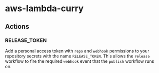 # aws-lambda-curry

## Actions

### RELEASE_TOKEN

Add a personal access token with `repo` and `webhook` permissions to your repository secrets with the name `RELEASE_TOKEN`. This allows the `release` workflow to fire the required `webhook` event that the `publish` workflow runs on.
